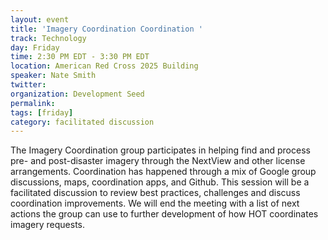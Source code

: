 ```yaml
---
layout: event
title: 'Imagery Coordination Coordination '
track: Technology
day: Friday
time: 2:30 PM EDT - 3:30 PM EDT
location: American Red Cross 2025 Building
speaker: Nate Smith
twitter: 
organization: Development Seed
permalink: 
tags: [friday]
category: facilitated discussion
---
```


The Imagery Coordination group participates in helping find and process pre- and post-disaster imagery through the NextView and other license arrangements. Coordination has happened through a mix of Google group discussions, maps, coordination apps, and Github. This session will be a facilitated discussion to review best practices, challenges and discuss coordination improvements. We will end the meeting with a list of next actions the group can use to further development of how HOT coordinates imagery requests.